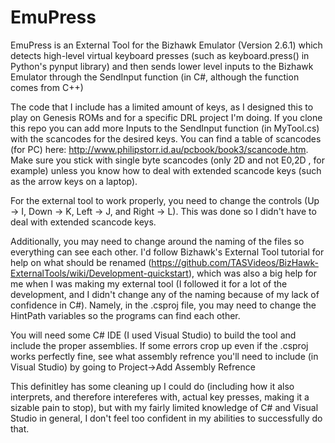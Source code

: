 # EmuPress

EmuPress is an External Tool for the Bizhawk Emulator (Version 2.6.1) which detects high-level virtual keyboard presses (such as keyboard.press() in Python's pynput library) and then sends lower level inputs to the Bizhawk Emulator through the SendInput function (in C#, although the function comes from C++)

The code that I include has a limited amount of keys, as I designed this to play on Genesis ROMs and for a specific DRL project I'm doing. If you clone this repo you can add more Inputs to the SendInput function (in MyTool.cs) with the scancodes for the desired keys. You can find a table of scancodes (for PC) here: http://www.philipstorr.id.au/pcbook/book3/scancode.htm. Make sure you stick with single byte scancodes (only 2D and not E0,2D , for example) unless you know how to deal with extended scancode keys (such as the arrow keys on a laptop).

For the external tool to work properly, you need to change the controls (Up -> I, Down -> K, Left -> J, and Right -> L). This was done so I didn't have to deal with extended scancode keys. 

Additionally, you may need to change around the naming of the files so everything can see each other. I'd follow Bizhawk's External Tool tutorial for help on what should be renamed (https://github.com/TASVideos/BizHawk-ExternalTools/wiki/Development-quickstart), which was also a big help for me when I was making my external tool (I followed it for a lot of the development, and I didn't change any of the naming because of my lack of confidence in C#). Namely, in the .csproj file, you may need to change the HintPath variables so the programs can find each other. 

You will need some C# IDE (I used Visual Studio) to build the tool and include the proper assemblies. If some errors crop up even if the .csproj works perfectly fine, see what assembly refrence you'll need to include (in Visual Studio) by going to Project->Add Assembly Refrence

This definitley has some cleaning up I could do (including how it also interprets, and therefore intereferes with, actual key presses, making it a sizable pain to stop), but with my fairly limited knowledge of C# and Visual Studio in general, I don't feel too confident in my abilities to successfully do that. 
